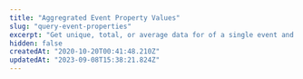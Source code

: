 ```yaml
---
title: "Aggregrated Event Property Values"
slug: "query-event-properties"
excerpt: "Get unique, total, or average data for of a single event and property over days, weeks, or months."
hidden: false
createdAt: "2020-10-20T00:41:48.210Z"
updatedAt: "2023-09-08T15:38:21.824Z"
---
```

